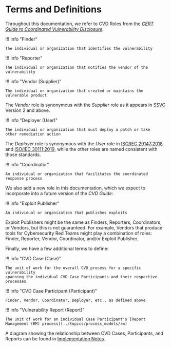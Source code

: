 # Terms and Definitions

Throughout this documentation, we refer to CVD Roles from the [*CERT Guide to Coordinated
Vulnerability Disclosure*](https://vuls.cert.org/confluence/display/CVD):

!!! info "Finder"
    
    The individual or organization that identifies the vulnerability

!!! info "Reporter"

    The individual or organization that notifies the vendor of the
    vulnerability

!!! info "Vendor (Supplier)"

    The individual or organization that created or maintains the
    vulnerable product

The *Vendor* role is synonymous with the *Supplier* role as it appears
in [SSVC](https://github.com/CERTCC/SSVC) Version 2 and above.

!!! info "Deployer (User)"

    The individual or organization that must deploy a patch or take
    other remediation action

The *Deployer* role is synonymous with the *User* role in 
[ISO/IEC 29147:2018](https://www.iso.org/standard/72311.html)
and
[ISO/IEC 30111:2019](https://www.iso.org/standard/69725.html),
while the other roles are named consistent with those standards.

!!! info "Coordinator"

    An individual or organization that facilitates the coordinated
    response process


We also add a new role in this documentation, which we expect to incorporate
into a future version of the *CVD Guide*:

!!! info "Exploit Publisher"

    An individual or organization that publishes exploits

Exploit Publishers might be the same as Finders, Reporters, Coordinators, or
Vendors, but this is not guaranteed. 
For example, Vendors that produce tools for Cybersecurity Red Teams might play a combination 
of roles: Finder, Reporter, Vendor, Coordinator, and/or Exploit Publisher.

Finally, we have a few additional terms to define:

!!! info "CVD Case (Case)"

    The unit of work for the overall CVD process for a specific vulnerability
    spanning the individual CVD Case Participants and their respective processes

!!! info "CVD Case Participant (Participant)"

    Finder, Vendor, Coordinator, Deployer, etc., as defined above

!!! info "Vulnerability Report (Report)"

    The unit of work for an individual Case Participant's [Report Management (RM) process](../topics/process_models/rm)

A diagram showing the relationship between CVD Cases, Participants, and Reports can be
found in [Implementation Notes](../topics/implementation_notes).

